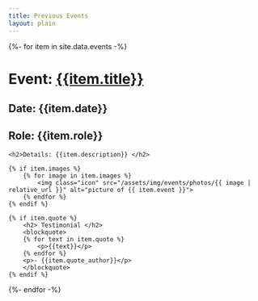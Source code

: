 ```yaml
---
title: Previous Events
layout: plain
---
```


<div class="av-container">
  {%- for item in site.data.events -%}
  <div class="item">
    <h1>Event: <a href="{{item.link}}" target="_blank" rel="noopener noreferrer">{{item.title}}</a></h1>
    <h2>Date: {{item.date}} </h2>
    <h2>Role: {{item.role}} </h2>

    <h2>Details: {{item.description}} </h2>

    {% if item.images %}
	    {% for image in item.images %}
	    	<img class="icon" src="/assets/img/events/photos/{{ image | relative_url }}" alt="picture of {{ item.event }}">
	    {% endfor %}
    {% endif %}

    {% if item.quote %}
	    <h2> Testimonial </h2>
	    <blockquote>
	    {% for text in item.quote %}
	    	<p>{{text}}</p>
	    {% endfor %}
	    <p>- {{item.quote_author}}</p>
	    </blockquote>
	{% endif %}
  </div>
  {%- endfor -%}
</div>